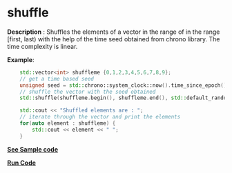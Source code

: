 # shuffle

**Description** : Shuffles the elements of a vector in the range of in the range [first, last) with the help of the time seed obtained from chrono library.
The time complexity is linear.

**Example**:
```cpp
    std::vector<int> shuffleme {0,1,2,3,4,5,6,7,8,9};
    // get a time based seed
    unsigned seed = std::chrono::system_clock::now().time_since_epoch().count();
    // shuffle the vector with the seed obtained
    std::shuffle(shuffleme.begin(), shuffleme.end(), std::default_random_engine(seed));

    std::cout << "Shuffled elements are : ";
    // iterate through the vector and print the elements
    for(auto element : shuffleme) {
        std::cout << element << " ";
    }
```
**[See Sample code](../snippets/algorithm/shuffle.cpp)**

**[Run Code](https://rextester.com/FSQZZG76463)**

